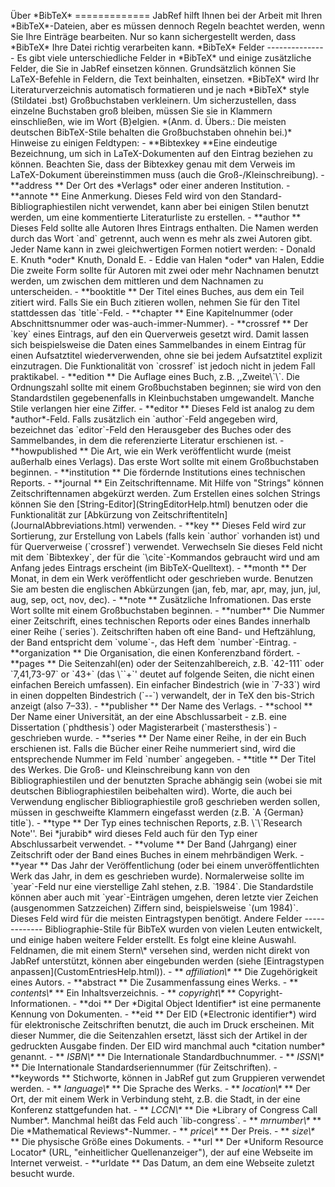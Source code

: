Über \*BibTeX\* ============= JabRef hilft Ihnen bei der Arbeit mit Ihren \*BibTeX\*-Dateien, aber es müssen dennoch Regeln beachtet werden, wenn Sie Ihre Einträge bearbeiten. Nur so kann sichergestellt werden, dass \*BibTeX\* Ihre Datei richtig verarbeiten kann. \*BibTeX\* Felder --------------- Es gibt viele unterschiedliche Felder in \*BibTeX\* und einige zusätzliche Felder, die Sie in JabRef einsetzen können. Grundsätzlich können Sie LaTeX-Befehle in Feldern, die Text beinhalten, einsetzen. \*BibTeX\* wird Ihr Literaturverzeichnis automatisch formatieren und je nach \*BibTeX\* style (Stildatei .bst) Großbuchstaben verkleinern. Um sicherzustellen, dass einzelne Buchstaben groß bleiben, müssen Sie sie in Klammern einschließen, wie im Wort {B}elgien. \*(Anm. d. Übers.: Die meisten deutschen BibTeX-Stile behalten die Großbuchstaben ohnehin bei.)\* Hinweise zu einigen Feldtypen: - \*\*Bibtexkey \*\*Eine eindeutige Bezeichnung, um sich in LaTeX-Dokumenten auf den Eintrag beziehen zu können. Beachten Sie, dass der Bibtexkey genau mit dem Verweis im LaTeX-Dokument übereinstimmen muss (auch die Groß-/Kleinschreibung). - \*\*address \*\* Der Ort des \*Verlags\* oder einer anderen Institution. - \*\*annote \*\* Eine Anmerkung. Dieses Feld wird von den Standard-Bibliographiestilen nicht verwendet, kann aber bei einigen Stilen benutzt werden, um eine kommentierte Literaturliste zu erstellen. - \*\*author \*\* Dieses Feld sollte alle Autoren Ihres Eintrags enthalten. Die Namen werden durch das Wort \`and\` getrennt, auch wenn es mehr als zwei Autoren gibt. Jeder Name kann in zwei gleichwertigen Formen notiert werden: - Donald E. Knuth \*oder\* Knuth, Donald E. - Eddie van Halen \*oder\* van Halen, Eddie Die zweite Form sollte für Autoren mit zwei oder mehr Nachnamen benutzt werden, um zwischen dem mittleren und dem Nachnamen zu unterscheiden. - \*\*booktitle \*\* Der Titel eines Buches, aus dem ein Teil zitiert wird. Falls Sie ein Buch zitieren wollen, nehmen Sie für den Titel stattdessen das \`title\`-Feld. - \*\*chapter \*\* Eine Kapitelnummer (oder Abschnittsnummer oder was-auch-immer-Nummer). - \*\*crossref \*\* Der \`key\` eines Eintrags, auf den ein Querverweis gesetzt wird. Damit lassen sich beispielsweise die Daten eines Sammelbandes in einem Eintrag für einen Aufsatztitel wiederverwenden, ohne sie bei jedem Aufsatztitel explizit einzutragen. Die Funktionalität von \`crossref\` ist jedoch nicht in jedem Fall praktikabel. - \*\*edition \*\* Die Auflage eines Buch, z.B. ,,Zweite\\\`\\\`. Die Ordnungszahl sollte mit einem Großbuchstaben beginnen; sie wird von den Standardstilen gegebenenfalls in Kleinbuchstaben umgewandelt. Manche Stile verlangen hier eine Ziffer. - \*\*editor \*\* Dieses Feld ist analog zu dem \*author\*-Feld. Falls zusätzlich ein \`author\`-Feld angegeben wird, bezeichnet das \`editor\`-Feld den Herausgeber des Buches oder des Sammelbandes, in dem die referenzierte Literatur erschienen ist. - \*\*howpublished \*\* Die Art, wie ein Werk veröffentlicht wurde (meist außerhalb eines Verlags). Das erste Wort sollte mit einem Großbuchstaben beginnen. - \*\*institution \*\* Die fördernde Institutions eines technischen Reports. - \*\*journal \*\* Ein Zeitschriftenname. Mit Hilfe von "Strings" können Zeitschriftennamen abgekürzt werden. Zum Erstellen eines solchen Strings können Sie den \[String-Editor\](StringEditorHelp.html) benutzen oder die Funktionalität zur \[Abkürzung von Zeitschriftentiteln\](JournalAbbreviations.html) verwenden. - \*\*key \*\* Dieses Feld wird zur Sortierung, zur Erstellung von Labels (falls kein \`author\` vorhanden ist) und für Querverweise (\`crossref\`) verwendet. Verwechseln Sie dieses Feld nicht mit dem \`Bibtexkey\`, der für die \`\\cite\`-Kommandos gebraucht wird und am Anfang jedes Eintrags erscheint (im BibTeX-Quelltext). - \*\*month \*\* Der Monat, in dem ein Werk veröffentlicht oder geschrieben wurde. Benutzen Sie am besten die englischen Abkürzungen (jan, feb, mar, apr, may, jun, jul, aug, sep, oct, nov, dec). - \*\*note \*\* Zusätzliche Infromationen. Das erste Wort sollte mit einem Großbuchstaben beginnen. - \*\*number\*\* Die Nummer einer Zeitschrift, eines technischen Reports oder eines Bandes innerhalb einer Reihe (\`series\`). Zeitschriften haben oft eine Band- und Heftzählung, der Band entspricht dem \`volume\`-, das Heft dem \`number\`-Eintrag. - \*\*organization \*\* Die Organisation, die einen Konferenzband fördert. - \*\*pages \*\* Die Seitenzahl(en) oder der Seitenzahlbereich, z.B. \`42-111\` oder \`7,41,73-97\` or \`43+\` (das \\\`\`+\`' deutet auf folgende Seiten, die nicht einen einfachen Bereich umfassen). Ein einfacher Bindestrich (wie in \`7-33\`) wird in einen doppelten Bindestrich (\`--\`) verwandelt, der in TeX den bis-Strich anzeigt (also 7–33). - \*\*publisher \*\* Der Name des Verlags. - \*\*school \*\* Der Name einer Universität, an der eine Abschlussarbeit - z.B. eine Dissertation (\`phdthesis\`) oder Magisterarbeit (\`mastersthesis\`) - geschrieben wurde. - \*\*series \*\* Der Name einer Reihe, in der ein Buch erschienen ist. Falls die Bücher einer Reihe nummeriert sind, wird die entsprechende Nummer im Feld \`number\` angegeben. - \*\*title \*\* Der Titel des Werkes. Die Groß- und Kleinschreibung kann von den Bibliographiestilen und der benutzten Sprache abhängig sein (wobei sie mit deutschen Bibliographiestilen beibehalten wird). Worte, die auch bei Verwendung englischer Bibliographiestile groß geschrieben werden sollen, müssen in geschweifte Klammern eingefasst werden (z.B. \`A {German} title\`). - \*\*type \*\* Der Typ eines technischen Reports, z.B. \\\`\\\`Research Note''. Bei \*jurabib\* wird dieses Feld auch für den Typ einer Abschlussarbeit verwendet. - \*\*volume \*\* Der Band (Jahrgang) einer Zeitschrift oder der Band eines Buches in einem mehrbändigen Werk. - \*\*year \*\* Das Jahr der Veröffentlichung (oder bei einem unveröffentlichten Werk das Jahr, in dem es geschrieben wurde). Normalerweise sollte im \`year\`-Feld nur eine vierstellige Zahl stehen, z.B. \`1984\`. Die Standardstile können aber auch mit \`year\`-Einträgen umgehen, deren letzte vier Zeichen (ausgenommen Satzzeichen) Ziffern sind, beispielsweise \`(um 1984)\`. Dieses Feld wird für die meisten Eintragstypen benötigt. Andere Felder ------------- Bibliographie-Stile für BibTeX wurden von vielen Leuten entwickelt, und einige haben weitere Felder erstellt. Es folgt eine kleine Auswahl. Feldnamen, die mit einem Stern\\\* versehen sind, werden nicht direkt von JabRef unterstützt, können aber eingebunden werden (siehe \[Eintragstypen anpassen\](CustomEntriesHelp.html)). - \*\*<span style="font-weight: normal; font-style: italic;"> affiliation\\\*</span> \*\* Die Zugehörigkeit eines Autors. - \*\*abstract \*\* Die Zusammenfassung eines Werks. - \*\*<span style="font-weight: normal; font-style: italic;"> contents\\\*</span> \*\* Ein Inhaltsverzeichnis. - \*\*<span style="font-weight: normal; font-style: italic;"> copyright\\\*</span> \*\* Copyright-Informationen. - \*\*doi \*\* Der \*Digital Object Identifier\* ist eine permanente Kennung von Dokumenten. - \*\*eid \*\* Der EID (\*Electronic identifier\*) wird für elektronische Zeitschriften benutzt, die auch im Druck erscheinen. Mit dieser Nummer, die die Seitenzahlen ersetzt, lässt sich der Artikel in der gedruckten Ausgabe finden. Der EID wird manchmal auch \*citation number\* genannt. - \*\*<span style="font-weight: normal; font-style: italic;"> ISBN\\\*</span> \*\* Die Internationale Standardbuchnummer. - \*\*<span style="font-weight: normal; font-style: italic;"> ISSN\\\*</span> \*\* Die Internationale Standardseriennummer (für Zeitschriften). - \*\*keywords \*\* Stichworte, können in JabRef gut zum Gruppieren verwendet werden. - \*\*<span style="font-weight: normal; font-style: italic;"> language\\\*</span> \*\* Die Sprache des Werks. - \*\*<span style="font-weight: normal; font-style: italic;"> location\\\*</span> \*\* Der Ort, der mit einem Werk in Verbindung steht, z.B. die Stadt, in der eine Konferenz stattgefunden hat. - \*\*<span style="font-weight: normal; font-style: italic;"> LCCN\\\*</span> \*\* Die \*Library of Congress Call Number\*. Manchmal heißt das Feld auch \`lib-congress\`. - \*\*<span style="font-weight: normal; font-style: italic;"> mrnumber\\\*</span> \*\* Die \*Mathematical Reviews\*-Nummer. - \*\*<span style="font-weight: normal; font-style: italic;"> price\\\*</span> \*\* Der Preis. - \*\*<span style="font-weight: normal; font-style: italic;"> size\\\*</span> \*\* Die physische Größe eines Dokuments. - \*\*url \*\* Der \*Uniform Resource Locator\* (URL, "einheitlicher Quellenanzeiger"), der auf eine Webseite im Internet verweist. - \*\*urldate \*\* Das Datum, an dem eine Webseite zuletzt besucht wurde.
